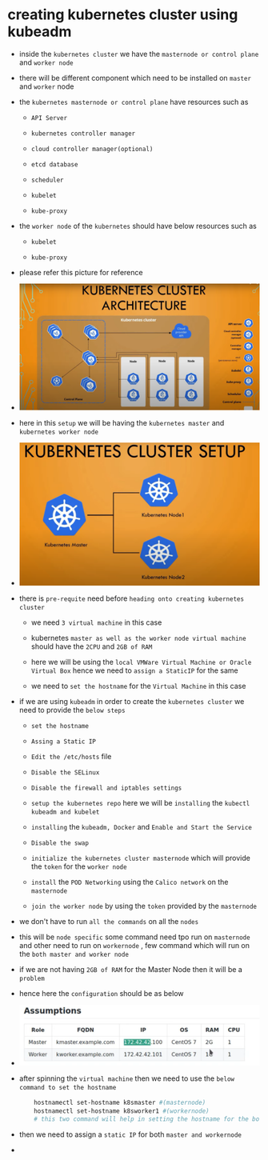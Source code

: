 # creating kubernetes cluster using kubeadm 

- inside the `kubernetes cluster` we have the `masternode or control plane` and `worker node`

- there  will be different component which need to be installed on `master` and `worker` node

- the `kubernetes masternode or control plane` have resources such as 
  
  - `API Server`
  
  - `kubernetes controller manager`
  
  - `cloud controller manager(optional)`
  
  - `etcd database`
  
  - `scheduler`
  
  - `kubelet`
  
  - `kube-proxy`
  
- the `worker node` of the `kubernetes` should have below resources such as 
  
  - `kubelet`
  
  - `kube-proxy`

- please refer this picture for reference

- ![alt text](image.png)

- here in this `setup` we will be having the `kubernetes master` and `kubernetes worker node`

- ![alt text](image-1.png)

- there is `pre-requite` need before `heading onto creating kubernetes cluster`

  - we need `3 virtual machine` in this case

  - kubernetes `master as well as the worker node virtual machine` should have the `2CPU` and `2GB of RAM`
  
  - here we will be using the `local VMWare Virtual Machine or Oracle Virtual Box` hence we need to `assign a StaticIP` for the same
  
  - we need to `set the hostname` for the `Virtual Machine` in this case
  
- if we are using `kubeadm` in order to create the `kubernetes cluster` we need to provide the `below steps`

  - `set the hostname`
  
  - `Assing a Static IP`  
  
  - `Edit the /etc/hosts` file
  
  - `Disable the SELinux`
  
  - `Disable the firewall and iptables settings`
  
  - `setup the kubernetes repo` here we will be `installing` the `kubectl kubeadm and kubelet`
  
  - `installing` the `kubeadm, Docker` and `Enable and Start the Service`
  
  - `Disable the swap`
  
  - `initialize the kubernetes cluster masternode` which will provide the `token` for the `worker node` 
  
  -  `install` the `POD Networking` using the `Calico network` on the `masternode`
  
  - `join the worker node` by using the `token` provided by the `masternode` 
  
- we don't have to run `all the commands` on all the `nodes` 

- this will be `node specific` some command need tpo run on `masternode` and other need to run on `workernode` , few command which will run on the `both master and worker node`

- if we are not having `2GB of RAM` for the Master Node then it will be a `problem`

- hence here the `configuration` should be as below 

- ![alt text](image-2.png)

- after spinning the `virtual machine` then we need to use the `below command to set the hostname`

    ```bash
        hostnamectl set-hostname k8smaster #(masternode)
        hostnamectl set-hostname k8sworker1 #(workernode)
        # this two command will help in setting the hostname for the both the VM in this case


    ```

- then we need to assign a `static IP` for both `master and workernode`

- 